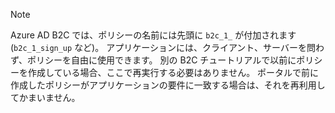 > [!NOTE]
> Azure AD B2C では、ポリシーの名前には先頭に `b2c_1_` が付加されます (`b2c_1_sign_up` など)。  アプリケーションには、クライアント、サーバーを問わず、ポリシーを自由に使用できます。  別の B2C チュートリアルで以前にポリシーを作成している場合、ここで再実行する必要はありません。 ポータルで前に作成したポリシーがアプリケーションの要件に一致する場合は、それを再利用してかまいません。
> 
> 



<!--HONumber=Dec16_HO5-->


